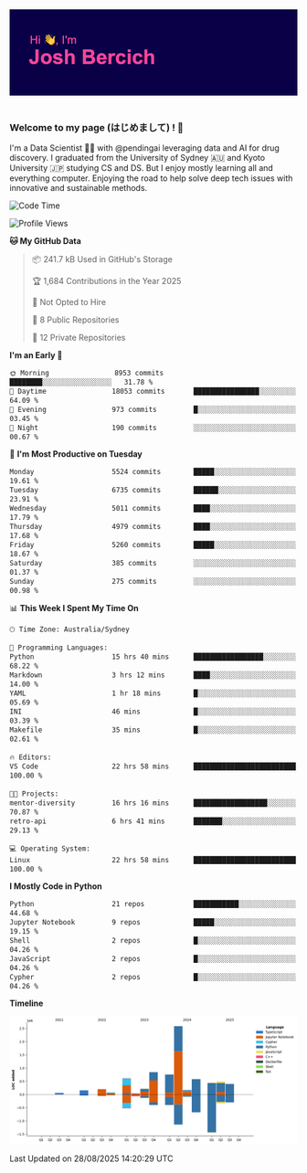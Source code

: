 
<div align="center">
<img src="profile-banner.png" />
</div>

</br>

### Welcome to my page (はじめまして) ! 🌸

I'm a Data Scientist 👨‍🔬 with @pendingai leveraging data and AI for drug discovery. I graduated from the University of Sydney 🇦🇺 and Kyoto University 🇯🇵 studying CS and DS. But I enjoy mostly learning all and everything computer. Enjoying the road to help solve deep tech issues with innovative and sustainable methods.

<!--START_SECTION:waka-->
![Code Time](http://img.shields.io/badge/Code%20Time-92%20hrs%2043%20mins-blue)

![Profile Views](http://img.shields.io/badge/Profile%20Views-3-blue)

**🐱 My GitHub Data** 

> 📦 241.7 kB Used in GitHub's Storage 
 > 
> 🏆 1,684 Contributions in the Year 2025
 > 
> 🚫 Not Opted to Hire
 > 
> 📜 8 Public Repositories 
 > 
> 🔑 12 Private Repositories 
 > 
**I'm an Early 🐤** 

```text
🌞 Morning                8953 commits        ████████░░░░░░░░░░░░░░░░░   31.78 % 
🌆 Daytime                18053 commits       ████████████████░░░░░░░░░   64.09 % 
🌃 Evening                973 commits         █░░░░░░░░░░░░░░░░░░░░░░░░   03.45 % 
🌙 Night                  190 commits         ░░░░░░░░░░░░░░░░░░░░░░░░░   00.67 % 
```
📅 **I'm Most Productive on Tuesday** 

```text
Monday                   5524 commits        █████░░░░░░░░░░░░░░░░░░░░   19.61 % 
Tuesday                  6735 commits        ██████░░░░░░░░░░░░░░░░░░░   23.91 % 
Wednesday                5011 commits        ████░░░░░░░░░░░░░░░░░░░░░   17.79 % 
Thursday                 4979 commits        ████░░░░░░░░░░░░░░░░░░░░░   17.68 % 
Friday                   5260 commits        █████░░░░░░░░░░░░░░░░░░░░   18.67 % 
Saturday                 385 commits         ░░░░░░░░░░░░░░░░░░░░░░░░░   01.37 % 
Sunday                   275 commits         ░░░░░░░░░░░░░░░░░░░░░░░░░   00.98 % 
```


📊 **This Week I Spent My Time On** 

```text
🕑︎ Time Zone: Australia/Sydney

💬 Programming Languages: 
Python                   15 hrs 40 mins      █████████████████░░░░░░░░   68.22 % 
Markdown                 3 hrs 12 mins       ████░░░░░░░░░░░░░░░░░░░░░   14.00 % 
YAML                     1 hr 18 mins        █░░░░░░░░░░░░░░░░░░░░░░░░   05.69 % 
INI                      46 mins             █░░░░░░░░░░░░░░░░░░░░░░░░   03.39 % 
Makefile                 35 mins             █░░░░░░░░░░░░░░░░░░░░░░░░   02.61 % 

🔥 Editors: 
VS Code                  22 hrs 58 mins      █████████████████████████   100.00 % 

🐱‍💻 Projects: 
mentor-diversity         16 hrs 16 mins      ██████████████████░░░░░░░   70.87 % 
retro-api                6 hrs 41 mins       ███████░░░░░░░░░░░░░░░░░░   29.13 % 

💻 Operating System: 
Linux                    22 hrs 58 mins      █████████████████████████   100.00 % 
```

**I Mostly Code in Python** 

```text
Python                   21 repos            ███████████░░░░░░░░░░░░░░   44.68 % 
Jupyter Notebook         9 repos             █████░░░░░░░░░░░░░░░░░░░░   19.15 % 
Shell                    2 repos             █░░░░░░░░░░░░░░░░░░░░░░░░   04.26 % 
JavaScript               2 repos             █░░░░░░░░░░░░░░░░░░░░░░░░   04.26 % 
Cypher                   2 repos             █░░░░░░░░░░░░░░░░░░░░░░░░   04.26 % 
```



**Timeline**

![Lines of Code chart](https://raw.githubusercontent.com/JBercich/JBercich/main/assets/bar_graph.png)


 Last Updated on 28/08/2025 14:20:29 UTC
<!--END_SECTION:waka-->
